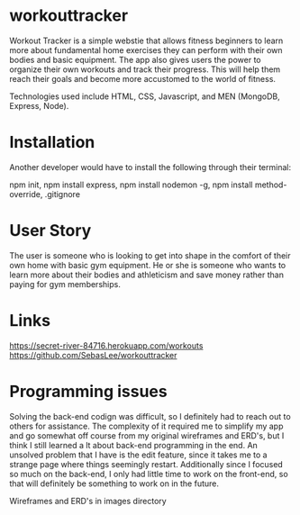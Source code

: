# workouttracker
Workout Tracker is a simple webstie that allows fitness beginners to learn more about fundamental home exercises they can perform with their own bodies and basic equipment. The app also gives users the power to organize their own workouts and track their progress. This will help them reach their goals and become more accustomed to the world of fitness.

Technologies used include HTML, CSS, Javascript, and MEN (MongoDB, Express, Node).

# Installation
Another developer would have to install the following through their terminal:

npm init, npm install express, npm install nodemon -g, npm install method-override, .gitignore

# User Story
The user is someone who is looking to get into shape in the comfort of their own home with basic gym equipment. He or she is someone who wants to learn more about their bodies and athleticism and save money rather than paying for gym memberships.

# Links
https://secret-river-84716.herokuapp.com/workouts
https://github.com/SebasLee/workouttracker

# Programming issues
Solving the back-end codign was difficult, so I definitely had to reach out to others for assistance. The complexity of it required me to simplify my app and go somewhat off course from my original wireframes and ERD's, but I think I still learned a lt about back-end programming in the end. An unsolved problem that I have is the edit feature, since it takes me to a strange page where things seemingly restart. Additionally since I focused so much on the back-end, I only had little time to work on the front-end, so that will definitely be something to work on in the future. 

Wireframes and ERD's in images directory



